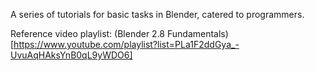 
A series of tutorials for basic tasks in Blender, catered to programmers.

Reference video playlist: 
(Blender 2.8 Fundamentals)[https://www.youtube.com/playlist?list=PLa1F2ddGya_-UvuAqHAksYnB0qL9yWDO6]